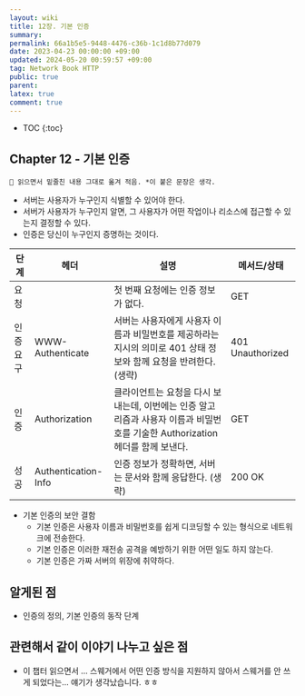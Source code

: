 ```yaml
---
layout: wiki
title: 12장. 기본 인증
summary: 
permalink: 66a1b5e5-9448-4476-c36b-1c1d8b77d079
date: 2023-04-23 00:00:00 +09:00
updated: 2024-05-20 00:59:57 +09:00
tag: Network Book HTTP
public: true
parent: 
latex: true
comment: true
---
```


* TOC
{:toc}

## Chapter 12 - 기본 인증

```
📌 읽으면서 밑줄친 내용 그대로 옮겨 적음. *이 붙은 문장은 생각.
```

- 서버는 사용자가 누구인지 식별할 수 있어야 한다.
- 서버가 사용자가 누구인지 알면, 그 사용자가 어떤 작업이나 리소스에 접근할 수 있는지 결정할 수 있다. 
- 인증은 당신이 누구인지 증명하는 것이다.

| 단계      | 헤더                | 설명                                                                                                                          | 메서드/상태      |
| --------- | ------------------- | ----------------------------------------------------------------------------------------------------------------------------- | ---------------- |
| 요청      |                     | 첫 번째 요청에는 인증 정보가 없다.                                                                                            | GET              |
| 인증 요구 | WWW-Authenticate    | 서버는 사용자에게 사용자 이름과 비밀번호를 제공하라는 지시의 의미로 401 상태 정보와 함께 요청을 반려한다. (생략)              | 401 Unauthorized |
| 인증      | Authorization       | 클라이언트는 요청을 다시 보내는데, 이번에는 인증 알고리즘과 사용자 이름과 비밀번호를 기술한 Authorization 헤더를 함께 보낸다. | GET              |
| 성공      | Authentication-Info | 인증 정보가 정확하면, 서버는 문서와 함께 응답한다. (생략) | 200 OK |

- 기본 인증의 보안 결함
	- 기본 인증은 사용자 이름과 비밀번호를 쉽게 디코딩할 수 있는 형식으로 네트워크에 전송한다.
	- 기본 인증은 이러한 재전송 공격을 예방하기 위한 어떤 일도 하지 않는다.
	- 기본 인증은 가짜 서버의 위장에 취약하다.

## 알게된 점

- 인증의 정의, 기본 인증의 동작 단계

## 관련해서 같이 이야기 나누고 싶은 점

- 이 챕터 읽으면서 ... 스웨거에서 어떤 인증 방식을 지원하지 않아서 스웨거를 안 쓰게 되었다는... 얘기가 생각났습니다. ㅎㅎ